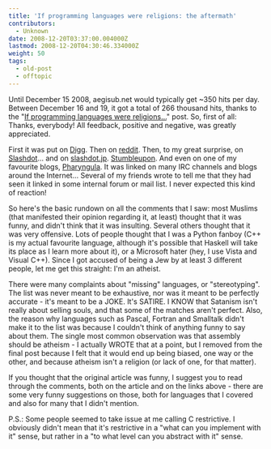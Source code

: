 ```yaml
---
title: 'If programming languages were religions: the aftermath'
contributors:
  - Unknown
date: 2008-12-20T03:37:00.004000Z
lastmod: 2008-12-20T04:30:46.334000Z
weight: 50
tags:
  - old-post
  - offtopic
---
```


Until December 15 2008, aegisub.net would typically get ~350 hits per day. Between December 16 and 19, it got a total of 266 thousand hits, thanks to the "[If programming languages were religions...](/blog/2008-12-15-if_programming_languages_were_religions.../)" post. So, first of all: Thanks, everybody! All feedback, positive and negative, was greatly appreciated.

First it was put on [Digg](http://digg.com/programming/If_programming_languages_were_religions). Then on [reddit](http://www.reddit.com/r/programming/comments/7juuy/if_programming_languages_were_religions/). Then, to my great surprise, on [Slashdot](http://entertainment.slashdot.org/article.pl?sid=08/12/17/1329209)... and on [slashdot.jp](http://slashdot.jp/developers/08/12/19/032237.shtml). [Stumbleupon](http://www.stumbleupon.com/url/www.aegisub.net/2008/12/if-programming-languages-were-religions.html). And even on one of my favourite blogs, [Pharyngula](https://scienceblogs.com/pharyngula/2008/12/19/if-programming-languages-were). It was linked on many IRC channels and blogs around the Internet... Several of my friends wrote to tell me that they had seen it linked in some internal forum or mail list. I never expected this kind of reaction!

So here's the basic rundown on all the comments that I saw: most Muslims (that manifested their opinion regarding it, at least) thought that it was funny, and didn't think that it was insulting. Several others thought that it was very offensive. Lots of people thought that I was a Python fanboy (C++ is my actual favourite language, although it's possible that Haskell will take its place as I learn more about it), or a Microsoft hater (hey, I use Vista and Visual C++). Since I got accused of being a Jew by at least 3 different people, let me get this straight: I'm an atheist.

There were many complaints about "missing" languages, or "stereotyping". The list was never meant to be exhaustive, nor was it meant to be perfectly accurate - it's meant to be a JOKE. It's SATIRE. I KNOW that Satanism isn't really about selling souls, and that some of the matches aren't perfect. Also, the reason why languages such as Pascal, Fortran and Smalltalk didn't make it to the list was because I couldn't think of anything funny to say about them. The single most common observation was that assembly should be atheism - I actually WROTE that at a point, but I removed from the final post because I felt that it would end up being biased, one way or the other, and because atheism isn't a religion (or lack of one, for that matter).

If you thought that the original article was funny, I suggest you to read through the comments, both on the article and on the links above - there are some very funny suggestions on those, both for languages that I covered and also for many that I didn't mention.

P.S.: Some people seemed to take issue at me calling C restrictive. I obviously didn't mean that it's restrictive in a "what can you implement with it" sense, but rather in a "to what level can you abstract with it" sense.
